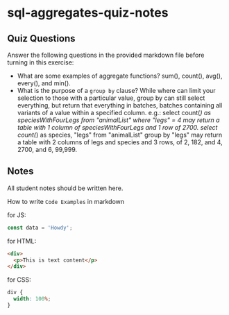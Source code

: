# sql-aggregates-quiz-notes

## Quiz Questions

Answer the following questions in the provided markdown file before turning in this exercise:

- What are some examples of aggregate functions?
  sum(), count(), avg(), every(), and min().
- What is the purpose of a `group by` clause?
  While where can limit your selection to those with a particular value, group by can still select everything, but return that everything in batches, batches containing all variants of a value within a specified column. e.g.:
  select count(_) as speciesWithFourLegs
  from "animalList"
  where "legs" = 4
  may return a table with 1 column of speciesWithFourLegs and 1 row of 2700.
  select count(_) as species, "legs"
  from "animalList"
  group by "legs"
  may return a table with 2 columns of legs and species and 3 rows,
  of 2, 182, and 4, 2700, and 6, 99,999.

## Notes

All student notes should be written here.

How to write `Code Examples` in markdown

for JS:

```javascript
const data = 'Howdy';
```

for HTML:

```html
<div>
  <p>This is text content</p>
</div>
```

for CSS:

```css
div {
  width: 100%;
}
```
